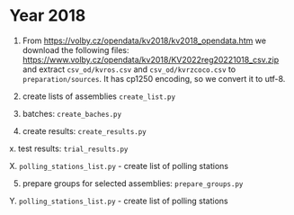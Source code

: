 # Year 2018

1. From https://volby.cz/opendata/kv2018/kv2018_opendata.htm we download the following files: https://www.volby.cz/opendata/kv2018/KV2022reg20221018_csv.zip and extract `csv_od/kvros.csv` and `csv_od/kvrzcoco.csv` to `preparation/sources`. It has cp1250 encoding, so we convert it to utf-8.

2. create lists of assemblies `create_list.py`

3. batches: `create_baches.py`

4. create results: `create_results.py`

x. test results: `trial_results.py`

X. `polling_stations_list.py` - create list of polling stations

5. prepare groups for selected assemblies: `prepare_groups.py`

Y. `polling_stations_list.py` - create list of polling stations